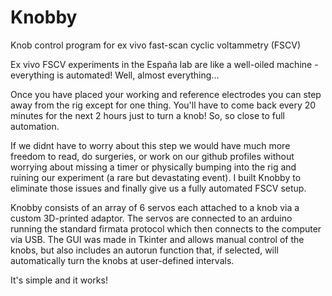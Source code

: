 # Knobby
Knob control program for ex vivo fast-scan cyclic voltammetry (FSCV)

Ex vivo FSCV experiments in the España lab are like a well-oiled machine - everything is automated! Well, almost everything...

Once you have placed your working and reference electrodes you can step away from the rig except for one thing. You'll have to come back every 20 minutes for the next 2 hours just to turn a knob! So, so close to full automation.

If we didnt have to worry about this step we would have much more freedom to read, do surgeries, or work on our github profiles without worrying about missing a timer or physically bumping into the rig and ruining our experiment (a rare but devastating event). I built Knobby to eliminate those issues and finally give us a fully automated FSCV setup.

Knobby consists of an array of 6 servos each attached to a knob via a custom 3D-printed adaptor. The servos are connected to an arduino running the standard firmata protocol which then connects to the computer via USB.  The GUI was made in Tkinter and allows manual control of the knobs, but also includes an autorun function that, if selected, will automatically turn the knobs at user-defined intervals. 

It's simple and it works!
